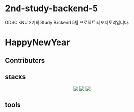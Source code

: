 # 2nd-study-backend-5
GDSC KNU 2기의 Study Backend 5팀 프로젝트 레포지토리입니다.
<h1>HappyNewYear</h1>
<h2>Contributors</h2>
<h2>stacks</h2>
<div align="center">
	<img src="https://img.shields.io/badge/Java-007396?style=flat&logo=Java&logoColor=white" />
	<img src="https://img.shields.io/badge/HTML5-E34F26?style=flat&logo=HTML5&logoColor=white" />
	<img src="https://img.shields.io/badge/CSS3-1572B6?style=flat&logo=CSS3&logoColor=white" />
</div>
<h2>tools</h2>
